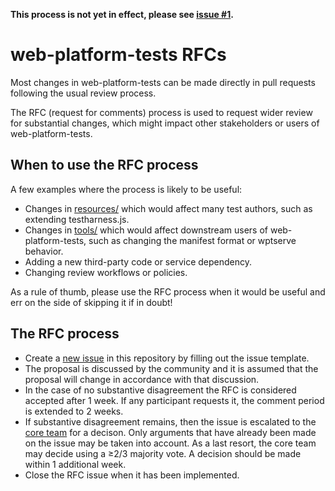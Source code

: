 **This process is not yet in effect, please see [issue #1](https://github.com/web-platform-tests/rfcs/issues/1).**

# web-platform-tests RFCs

Most changes in web-platform-tests can be made directly in pull requests
following the usual review process.

The RFC (request for comments) process is used to request wider review for
substantial changes, which might impact other stakeholders or users of
web-platform-tests.

## When to use the RFC process

A few examples where the process is
likely to be useful:

 - Changes in [resources/](https://github.com/web-platform-tests/wpt/tree/master/resources)
   which would affect many test authors, such as extending testharness.js.
 - Changes in [tools/](https://github.com/web-platform-tests/wpt/tree/master/tools)
   which would affect downstream users of web-platform-tests, such as changing
   the manifest format or wptserve behavior.
 - Adding a new third-party code or service dependency.
 - Changing review workflows or policies.

As a rule of thumb, please use the RFC process when it would be useful and err
on the side of skipping it if in doubt!

## The RFC process

 - Create a [new issue](https://github.com/web-platform-tests/rfcs/issues/new)
   in this repository by filling out the issue template.
 - The proposal is discussed by the community and it is assumed that the
   proposal will change in accordance with that discussion.
 - In the case of no substantive disagreement the RFC is considered accepted
   after 1 week. If any participant requests it, the comment period is extended
   to 2 weeks.
 - If substantive disagreement remains, then the issue is escalated to the
   [core team](https://github.com/orgs/web-platform-tests/teams/wpt-core-team/)
   for a decison. Only arguments that have already been made on the issue may
   be taken into account. As a last resort, the core team may decide using a
   &geq;2/3 majority vote. A decision should be made within 1 additional week.
 - Close the RFC issue when it has been implemented.
